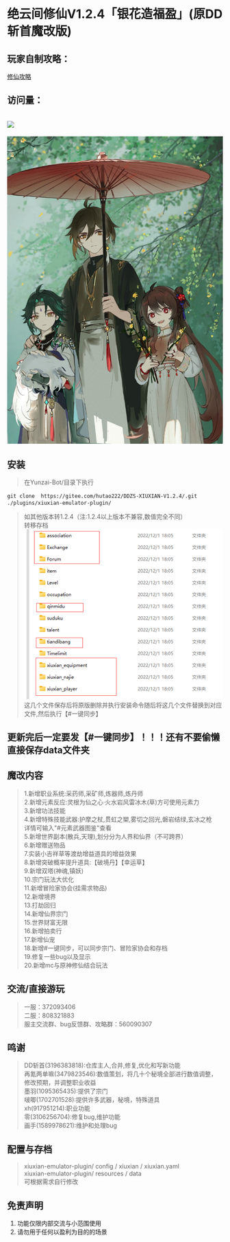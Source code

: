 # 绝云间修仙V1.2.4「银花造福盈」(原DD斩首魔改版)  
## 玩家自制攻略：
[修仙攻略](https://docs.qq.com/doc/DSUhqZWdpZXJuUndZ?&u=4bd0757f64094c48b02d7cfc4eaeb44b)  
## 访问量：        
<br><img src="https://count.getloli.com/get/@:DDZS-XIUXIAN-V1.2.4?theme=rule34" /> <br>       
[![懒得输入](pic/photo.jpg)](https://zh.moegirl.org.cn/%E8%83%A1%E6%A1%83(%E5%8E%9F%E7%A5%9E)#)
## 安装      

> 在Yunzai-Bot/目录下执行  
```
git clone  https://gitee.com/hutao222/DDZS-XIUXIAN-V1.2.4/.git ./plugins/xiuxian-emulator-plugin/

```
> 如其他版本转1.2.4（注:1.2.4以上版本不兼容,数值完全不同）             
> 转移存档            
![转移存档](pic/photo4.jpg)            
这几个文件保存后将原版删除并执行安装命令随后将这几个文件替换到对应文件,然后执行【#一键同步】               
## 更新完后一定要发【#一键同步】！！！还有不要偷懒直接保存data文件夹
## 魔改内容  
> 1.新增职业系统:采药师,采矿师,炼器师,炼丹师     
> 2.新增元素反应:灵根为仙之心·火水岩风雷冰木(草)方可使用元素力     
> 3.新增功法技能     
> 4.新增特殊技能武器:护摩之杖,贯虹之槊,雾切之回光,磐岩结绿,玄冰之枪     
详情可输入"#元素武器图鉴"查看     
> 5.新增世界副本(散兵,天理),划分分为人界和仙界（不可跨界）     
> 6.新增赠送物品     
> 7.实装小吉祥草等渡劫增益道具的增益效果     
> 8.新增突破概率提升道具:【破境丹】【幸运草】     
> 9.新增双塔(神魂,镇妖)     
> 10.宗门玩法大优化     
> 11.新增冒险家协会(挂需求物品)     
> 12.新增境界     
> 13.打劫回归     
> 14.新增仙界宗门     
> 15.世界财富无限     
> 16.新增拍卖行    
> 17.新增仙宠    
> 18.新增#一键同步，可以同步宗门、冒险家协会和存档    
> 19.修复一些bug以及显示  
> 20.新增mc与原神修仙结合玩法
     


## 交流/直接游玩      
> 一服：372093406     
> 二服：808321883  
> 服主交流群、bug反馈群、攻略群：560090307 
    
 
## 鸣谢
> DD斩首(3196383818):仓库主人,合并,修复,优化和写新功能     
> 再氪两单嘛(3479823546):数值策划，将几十个秘境全部进行数值调整，修改预期，并调整职业收益     
> 墨羽(1095365435):提供了宗门     
> 啵唧(1702701528):提供许多武器，秘境，特殊道具     
> xh(917951214):职业功能   
> 零(3106256704):修复bug,维护功能   
> 画手(1589978621):维护和处理bug  
     

## 配置与存档   
>xiuxian-emulator-plugin/ config / xiuxian / xiuxian.yaml       
>xiuxian-emulator-plugin/ resources / data          
>可根据需求自行修改     

## 免责声明       
1. 功能仅限内部交流与小范围使用       
2. 请勿用于任何以盈利为目的的场景  
      